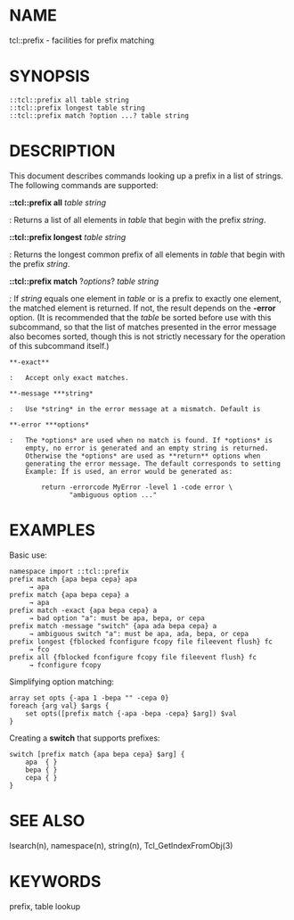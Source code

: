# NAME

tcl::prefix - facilities for prefix matching

# SYNOPSIS

    ::tcl::prefix all table string
    ::tcl::prefix longest table string
    ::tcl::prefix match ?option ...? table string

# DESCRIPTION

This document describes commands looking up a prefix in a list of
strings. The following commands are supported:

**::tcl::prefix all** *table* *string*

:   Returns a list of all elements in *table* that begin with the prefix
    *string*.

**::tcl::prefix longest** *table* *string*

:   Returns the longest common prefix of all elements in *table* that
    begin with the prefix *string*.

**::tcl::prefix match** ?*options*? *table* *string*

:   If *string* equals one element in *table* or is a prefix to exactly
    one element, the matched element is returned. If not, the result
    depends on the **-error** option. (It is recommended that the
    *table* be sorted before use with this subcommand, so that the list
    of matches presented in the error message also becomes sorted,
    though this is not strictly necessary for the operation of this
    subcommand itself.)

    **-exact** 

    :   Accept only exact matches.

    **-message ***string*

    :   Use *string* in the error message at a mismatch. Default is

    **-error ***options*

    :   The *options* are used when no match is found. If *options* is
        empty, no error is generated and an empty string is returned.
        Otherwise the *options* are used as **return** options when
        generating the error message. The default corresponds to setting
        Example: If is used, an error would be generated as:

            return -errorcode MyError -level 1 -code error \
                   "ambiguous option ..."

# EXAMPLES

Basic use:

    namespace import ::tcl::prefix
    prefix match {apa bepa cepa} apa
         → apa
    prefix match {apa bepa cepa} a
         → apa
    prefix match -exact {apa bepa cepa} a
         → bad option "a": must be apa, bepa, or cepa
    prefix match -message "switch" {apa ada bepa cepa} a
         → ambiguous switch "a": must be apa, ada, bepa, or cepa
    prefix longest {fblocked fconfigure fcopy file fileevent flush} fc
         → fco
    prefix all {fblocked fconfigure fcopy file fileevent flush} fc
         → fconfigure fcopy

Simplifying option matching:

    array set opts {-apa 1 -bepa "" -cepa 0}
    foreach {arg val} $args {
        set opts([prefix match {-apa -bepa -cepa} $arg]) $val
    }

Creating a **switch** that supports prefixes:

    switch [prefix match {apa bepa cepa} $arg] {
        apa  { }
        bepa { }
        cepa { }
    }

# SEE ALSO

lsearch(n), namespace(n), string(n), Tcl_GetIndexFromObj(3)

# KEYWORDS

prefix, table lookup

